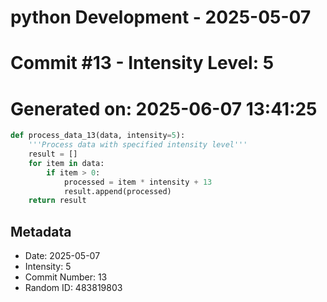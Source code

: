 ﻿# python Development - 2025-05-07
# Commit #13 - Intensity Level: 5
# Generated on: 2025-06-07 13:41:25
```python
def process_data_13(data, intensity=5):
    '''Process data with specified intensity level'''
    result = []
    for item in data:
        if item > 0:
            processed = item * intensity + 13
            result.append(processed)
    return result
```
## Metadata
- Date: 2025-05-07
- Intensity: 5
- Commit Number: 13
- Random ID: 483819803
